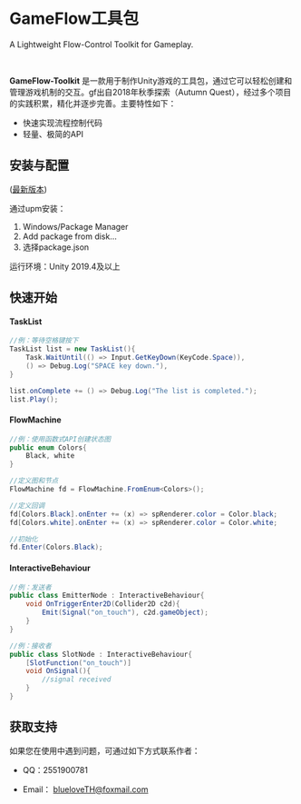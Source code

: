 # GameFlow工具包

A Lightweight Flow-Control Toolkit for Gameplay.

<br>

**GameFlow-Toolkit** 是一款用于制作Unity游戏的工具包，通过它可以轻松创建和管理游戏机制的交互。gf出自2018年秋季探索（Autumn Quest），经过多个项目的实践积累，精化并逐步完善。主要特性如下：

+ 快速实现流程控制代码
+ 轻量、极简的API

## 安装与配置

([最新版本](https://github.com/blueloveTH/gameflow-toolkit/releases/latest))

通过upm安装：

1. Windows/Package Manager
2. Add package from disk...
3. 选择package.json



运行环境：Unity 2019.4及以上



## 快速开始

#### TaskList

```c#
//例：等待空格键按下
TaskList list = new TaskList(){
    Task.WaitUntil(() => Input.GetKeyDown(KeyCode.Space)),
    () => Debug.Log("SPACE key down."),
}

list.onComplete += () => Debug.Log("The list is completed.");
list.Play();
```



#### FlowMachine

```c#
//例：使用函数式API创建状态图
public enum Colors{
    Black, white
}

//定义图和节点
FlowMachine fd = FlowMachine.FromEnum<Colors>();

//定义回调
fd[Colors.Black].onEnter += (x) => spRenderer.color = Color.black;
fd[Colors.white].onEnter += (x) => spRenderer.color = Color.white;

//初始化
fd.Enter(Colors.Black);
```



#### InteractiveBehaviour

```c#
//例：发送者
public class EmitterNode : InteractiveBehaviour{
    void OnTriggerEnter2D(Collider2D c2d){
        Emit(Signal("on_touch"), c2d.gameObject);
    }
}

//例：接收者
public class SlotNode : InteractiveBehaviour{
    [SlotFunction("on_touch")]
    void OnSignal(){
        //signal received
    }
}
```



## 获取支持

如果您在使用中遇到问题，可通过如下方式联系作者：

+ QQ：2551900781

+ Email： blueloveTH@foxmail.com
